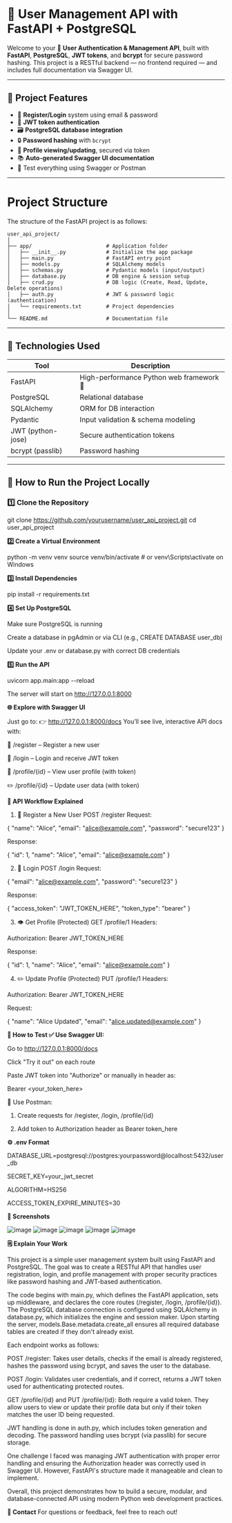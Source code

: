 # 👤 User Management API with FastAPI + PostgreSQL

Welcome to your 🔐 **User Authentication & Management API**, built with **FastAPI**, **PostgreSQL**, **JWT tokens**, and **bcrypt** for secure password hashing. This project is a RESTful backend — no frontend required — and includes full documentation via Swagger UI.

---

## 📌 Project Features

- 🔐 **Register/Login** system using email & password
- 🧾 **JWT token authentication**
- 🗃️ **PostgreSQL database integration**
- 🔒 **Password hashing** with `bcrypt`
- 🚧 **Profile viewing/updating**, secured via token
- 📚 **Auto-generated Swagger UI documentation**
- 🧪 Test everything using Swagger or Postman

---

# Project Structure

The structure of the FastAPI project is as follows:

```plaintext
user_api_project/
│
├── app/                        # Application folder
│   ├── __init__.py             # Initialize the app package
│   ├── main.py                 # FastAPI entry point
│   ├── models.py               # SQLAlchemy models
│   ├── schemas.py              # Pydantic models (input/output)
│   ├── database.py             # DB engine & session setup
│   ├── crud.py                 # DB logic (Create, Read, Update, Delete operations)
│   ├── auth.py                 # JWT & password logic (authentication)
│   └── requirements.txt        # Project dependencies
│
└── README.md                   # Documentation file

```

---

## 🧰 Technologies Used

| Tool            | Description                              |
|-----------------|------------------------------------------|
| FastAPI         | High-performance Python web framework 🚀|
| PostgreSQL      | Relational database                      |
| SQLAlchemy      | ORM for DB interaction                   |
| Pydantic        | Input validation & schema modeling       |
| JWT (python-jose) | Secure authentication tokens           |
| bcrypt (passlib) | Password hashing                        |

---

## 🚀 How to Run the Project Locally

### 1️⃣ Clone the Repository

git clone https://github.com/yourusername/user_api_project.git
cd user_api_project

**2️⃣ Create a Virtual Environment**

python -m venv venv
source venv/bin/activate  # or venv\Scripts\activate on Windows

**3️⃣ Install Dependencies**

pip install -r requirements.txt

**4️⃣ Set Up PostgreSQL**

Make sure PostgreSQL is running

Create a database in pgAdmin or via CLI (e.g., CREATE DATABASE user_db)

Update your .env or database.py with correct DB credentials

**5️⃣ Run the API**

uvicorn app.main:app --reload

The server will start on http://127.0.0.1:8000

**🌐 Explore with Swagger UI**

Just go to:
👉 http://127.0.0.1:8000/docs
You’ll see live, interactive API docs with:

📝 /register – Register a new user

🔐 /login – Login and receive JWT token

🙋 /profile/{id} – View user profile (with token)

✏️ /profile/{id} – Update user data (with token)


**🔄 API Workflow Explained**

1. 📝 Register a New User
POST /register
Request:

{
  "name": "Alice",
  "email": "alice@example.com",
  "password": "secure123"
}

Response:

{
  "id": 1,
  "name": "Alice",
  "email": "alice@example.com"
}

2. 🔐 Login
POST /login
Request:

{
  "email": "alice@example.com",
  "password": "secure123"
}

Response:

{
  "access_token": "JWT_TOKEN_HERE",
  "token_type": "bearer"
}

3. 👁️ Get Profile (Protected)
GET /profile/1
Headers:

Authorization: Bearer JWT_TOKEN_HERE

Response:

{
  "id": 1,
  "name": "Alice",
  "email": "alice@example.com"
}

4. ✏️ Update Profile (Protected)
PUT /profile/1
Headers:

Authorization: Bearer JWT_TOKEN_HERE

Request:

{
  "name": "Alice Updated",
  "email": "alice.updated@example.com"
}


**🧪 How to Test
✅ Use Swagger UI:**

Go to http://127.0.0.1:8000/docs

Click "Try it out" on each route

Paste JWT token into "Authorize" or manually in header as:

Bearer <your_token_here>

🧪 Use Postman:
1. Create requests for /register, /login, /profile/{id}

2. Add token to Authorization header as Bearer token_here

**⚙️ .env Format**

DATABASE_URL=postgresql://postgres:yourpassword@localhost:5432/user_db

SECRET_KEY=your_jwt_secret

ALGORITHM=HS256

ACCESS_TOKEN_EXPIRE_MINUTES=30


**📸 Screenshots**

![image](https://github.com/user-attachments/assets/6528bbe8-eeed-4c0e-927e-e9bd28692989)
![image](https://github.com/user-attachments/assets/8553cd40-4c6f-445b-9940-2f99d3d143ee)
![image](https://github.com/user-attachments/assets/5fdeb938-58fc-4cc9-b2bf-24cc72f0433d)
![image](https://github.com/user-attachments/assets/bc53abbe-2ebc-411e-8d6e-ac71e56953f8)
![image](https://github.com/user-attachments/assets/9e6bc948-4239-4a0b-b2e4-83234e0a1d34)

**🗒️ Explain Your Work**

This project is a simple user management system built using FastAPI and PostgreSQL. The goal was to create a RESTful API that handles user registration, login, and profile management with proper security practices like password hashing and JWT-based authentication.

The code begins with main.py, which defines the FastAPI application, sets up middleware, and declares the core routes (/register, /login, /profile/{id}). The PostgreSQL database connection is configured using SQLAlchemy in database.py, which initializes the engine and session maker. Upon starting the server, models.Base.metadata.create_all ensures all required database tables are created if they don't already exist.

Each endpoint works as follows:

POST /register: Takes user details, checks if the email is already registered, hashes the password using bcrypt, and saves the user to the database.

POST /login: Validates user credentials, and if correct, returns a JWT token used for authenticating protected routes.

GET /profile/{id} and PUT /profile/{id}: Both require a valid token. They allow users to view or update their profile data but only if their token matches the user ID being requested.

JWT handling is done in auth.py, which includes token generation and decoding. The password handling uses bcrypt (via passlib) for secure storage.

One challenge I faced was managing JWT authentication with proper error handling and ensuring the Authorization header was correctly used in Swagger UI. However, FastAPI's structure made it manageable and clean to implement.

Overall, this project demonstrates how to build a secure, modular, and database-connected API using modern Python web development practices.


**📣 Contact**
For questions or feedback, feel free to reach out!
